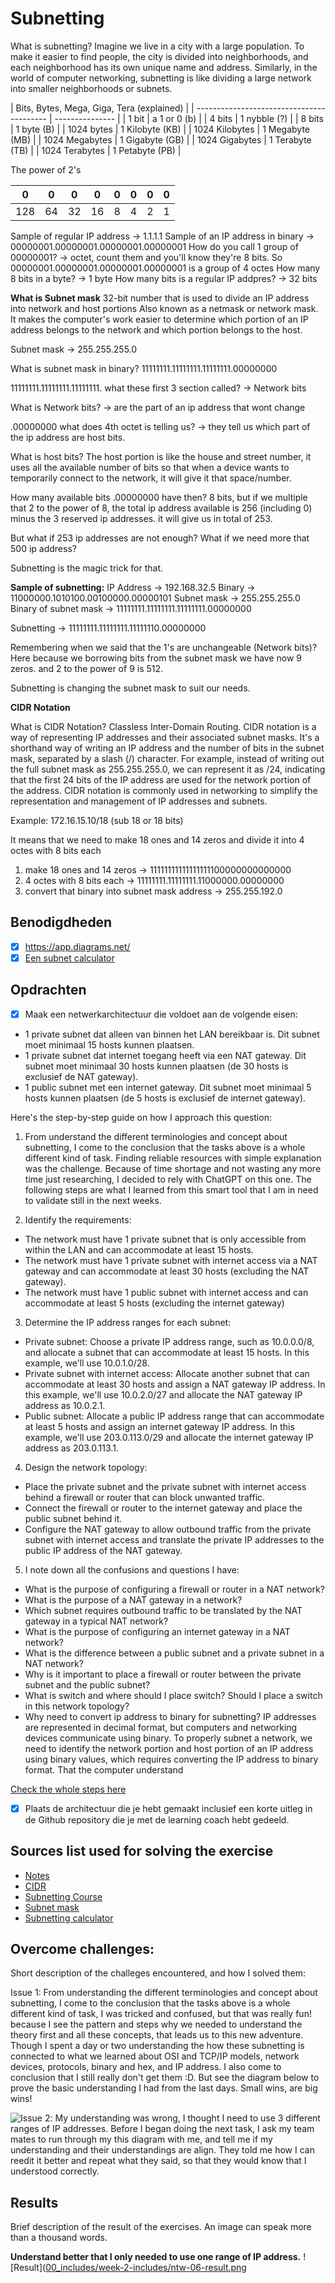 # Subnetting

What is subnetting? Imagine we live in a city with a large population. To make it easier to find people, the city is divided into neighborhoods, and each neighborhood has its own unique name and address. Similarly, in the world of computer networking, subnetting is like dividing a large network into smaller neighborhoods or subnets.

| Bits, Bytes, Mega, Giga, Tera (explained) |
| ----------------------------------------- | --------------- |
| 1 bit                                     | a 1 or 0 (b)    |
| 4 bits                                    | 1 nybble (?)    |
| 8 bits                                    | 1 byte (B)      |
| 1024 bytes                                | 1 Kilobyte (KB) |
| 1024 Kilobytes                            | 1 Megabyte (MB) |
| 1024 Megabytes                            | 1 Gigabyte (GB) |
| 1024 Gigabytes                            | 1 Terabyte (TB) |
| 1024 Terabytes                            | 1 Petabyte (PB) |

The power of 2's

| 0   | 0   | 0   | 0   | 0   | 0   | 0   | 0   |
| --- | --- | --- | --- | --- | --- | --- | --- |
| 128 | 64  | 32  | 16  | 8   | 4   | 2   | 1   |

Sample of regular IP address -> 1.1.1.1
Sample of an IP address in binary -> 00000001.00000001.00000001.00000001
How do you call 1 group of 00000001? -> octet, count them and you'll know they're 8 bits. So 00000001.00000001.00000001.00000001 is a group of 4 octes
How many 8 bits in a byte? -> 1 byte
How many bits is a regular IP addpres? -> 32 bits

**What is Subnet mask**
32-bit number that is used to divide an IP address into network and host portions Also known as a netmask or network mask. It makes the computer's work easier to determine which portion of an IP address belongs to the network and which portion belongs to the host.

Subnet mask -> 255.255.255.0

What is subnet mask in binary? 11111111.11111111.11111111.00000000

11111111.11111111.11111111. what these first 3 section called? -> Network bits

What is Network bits? -> are the part of an ip address that wont change

.00000000 what does 4th octet is telling us? -> they tell us which part of the ip address are host bits.

What is host bits? The host portion is like the house and street number, it uses all the available number of bits so that when a device wants to temporarily connect to the network, it will give it that space/number.

How many available bits .00000000 have then? 8 bits, but if we multiple that 2 to the power of 8, the total ip address available is 256 (including 0) minus the 3 reserved ip addresses. it will give us in total of 253.

But what if 253 ip addresses are not enough? What if we need more that 500 ip address?

Subnetting is the magic trick for that.

**Sample of subnetting:**
IP Address -> 192.168.32.5
Binary -> 11000000.1010100.00100000.00000101
Subnet mask -> 255.255.255.0
Binary of subnet mask -> 11111111.11111111.11111111.00000000

Subnetting -> 11111111.11111111.11111110.00000000

Remembering when we said that the 1's are unchangeable (Network bits)? Here because we borrowing bits from the subnet mask we have now 9 zeros. and 2 to the power of 9 is 512.

Subnetting is changing the subnet mask to suit our needs.

**CIDR Notation**

What is CIDR Notation? Classless Inter-Domain Routing. CIDR notation is a way of representing IP addresses and their associated subnet masks. It's a shorthand way of writing an IP address and the number of bits in the subnet mask, separated by a slash (/) character. For example, instead of writing out the full subnet mask as 255.255.255.0, we can represent it as /24, indicating that the first 24 bits of the IP address are used for the network portion of the address. CIDR notation is commonly used in networking to simplify the representation and management of IP addresses and subnets.

Example:
172.16.15.10/18 (sub 18 or 18 bits)

It means that we need to make 18 ones and 14 zeros and divide it into 4 octes with 8 bits each

1. make 18 ones and 14 zeros -> 11111111111111111100000000000000
2. 4 octes with 8 bits each -> 11111111.11111111.11000000.00000000
3. convert that binary into subnet mask address -> 255.255.192.0

## Benodigdheden

- [x] https://app.diagrams.net/
- [x] [Een subnet calculator](https://davidbombal.com/subnetting-concepts-calculator/)

## Opdrachten

- [x] Maak een netwerkarchitectuur die voldoet aan de volgende eisen:

* 1 private subnet dat alleen van binnen het LAN bereikbaar is. Dit subnet moet minimaal 15 hosts kunnen plaatsen.
* 1 private subnet dat internet toegang heeft via een NAT gateway. Dit subnet moet minimaal 30 hosts kunnen plaatsen (de 30 hosts is exclusief de NAT gateway).
* 1 public subnet met een internet gateway. Dit subnet moet minimaal 5 hosts kunnen plaatsen (de 5 hosts is exclusief de internet gateway).

Here's the step-by-step guide on how I approach this question:

1. From understand the different terminologies and concept about subnetting, I come to the conclusion that the tasks above is a whole different kind of task. Finding reliable resources with simple explanation was the challenge. Because of time shortage and not wasting any more time just researching, I decided to rely with ChatGPT on this one. The following steps are what I learned from this smart tool that I am in need to validate still in the next weeks.

2. Identify the requirements:

- The network must have 1 private subnet that is only accessible from within the LAN and can accommodate at least 15 hosts.
- The network must have 1 private subnet with internet access via a NAT gateway and can accommodate at least 30 hosts (excluding the NAT gateway).
- The network must have 1 public subnet with internet access and can accommodate at least 5 hosts (excluding the internet gateway)

3. Determine the IP address ranges for each subnet:

- Private subnet: Choose a private IP address range, such as 10.0.0.0/8, and allocate a subnet that can accommodate at least 15 hosts. In this example, we'll use 10.0.1.0/28.
- Private subnet with internet access: Allocate another subnet that can accommodate at least 30 hosts and assign a NAT gateway IP address. In this example, we'll use 10.0.2.0/27 and allocate the NAT gateway IP address as 10.0.2.1.
- Public subnet: Allocate a public IP address range that can accommodate at least 5 hosts and assign an internet gateway IP address. In this example, we'll use 203.0.113.0/29 and allocate the internet gateway IP address as 203.0.113.1.

4. Design the network topology:

- Place the private subnet and the private subnet with internet access behind a firewall or router that can block unwanted traffic.
- Connect the firewall or router to the internet gateway and place the public subnet behind it.
- Configure the NAT gateway to allow outbound traffic from the private subnet with internet access and translate the private IP addresses to the public IP address of the NAT gateway.

5. I note down all the confusions and questions I have:

- What is the purpose of configuring a firewall or router in a NAT network?
- What is the purpose of a NAT gateway in a network?
- Which subnet requires outbound traffic to be translated by the NAT gateway in a typical NAT network?
- What is the purpose of configuring an internet gateway in a NAT network?
- What is the difference between a public subnet and a private subnet in a NAT network?
- Why is it important to place a firewall or router between the private subnet and the public subnet?
- What is switch and where should I place switch? Should I place a switch in this network topology?
- Why need to convert ip address to binary for subnetting? IP addresses are represented in decimal format, but computers and networking devices communicate using binary. To properly subnet a network, we need to identify the network portion and host portion of an IP address using binary values, which requires converting the IP address to binary format. That the computer understand

[Check the whole steps here](https://github.com/techgrounds/techgrounds-anj-dtmr/blob/main/00_includes/week-2-includes/ntw-06-steps.png)

- [x] Plaats de architectuur die je hebt gemaakt inclusief een korte uitleg in de Github repository die je met de learning coach hebt gedeeld.

## Sources list used for solving the exercise

- [Notes](https://docs.google.com/document/d/1Fc6F6PrLet-jgRSbJ56ezrvh9pLvoBWq/edit)
- [CIDR](https://www.youtube.com/watch?v=bgamrwBxejc)
- [Subnetting Course](https://www.youtube.com/playlist?list=PLIhvC56v63IKrRHh3gvZZBAGvsvOhwrRF)
- [Subnet mask](https://hub.packtpub.com/understanding-address-spaces-and-subnetting-in-ipv4-tutorial/)
- [Subnetting calculator](https://davidbombal.com/subnetting-concepts-calculator/)

## Overcome challenges:

Short description of the challeges encountered, and how I solved them:

Issue 1: From understanding the different terminologies and concept about subnetting, I come to the conclusion that the tasks above is a whole different kind of task, I was tricked and confused, but that was really fun! because I see the pattern and steps why we needed to understand the theory first and all these concepts, that leads us to this new adventure. Though I spent a day or two understanding the how these subnetting is connected to what we learned about OSI and TCP/IP models, network devices, protocols, binary and hex, and IP address. I also come to conclusion that I still really don't get them :D. But see the diagram below to prove the basic understanding I had from the last days. Small wins, are big wins!

![Issue 2](https://github.com/techgrounds/techgrounds-anj-dtmr/blob/main/00_includes/week-2-includes/ntw-06-issue2.png): My understanding was wrong, I thought I need to use 3 different ranges of IP addresses. Before I began doing the next task, I ask my team mates to run through my this diagram with me, and tell me if my understanding and their understandings are align. They told me how I can reedit it better and repeat what they said, so that they would know that I understood correctly.

## Results

Brief description of the result of the exercises. An image can speak more than a thousand words.

**Understand better that I only needed to use one range of IP address.**
![Result]([00_includes/week-2-includes/ntw-06-result.png](https://github.com/techgrounds/techgrounds-anj-dtmr/blob/main/00_includes/week-2-includes/ntw-06-result.png)
